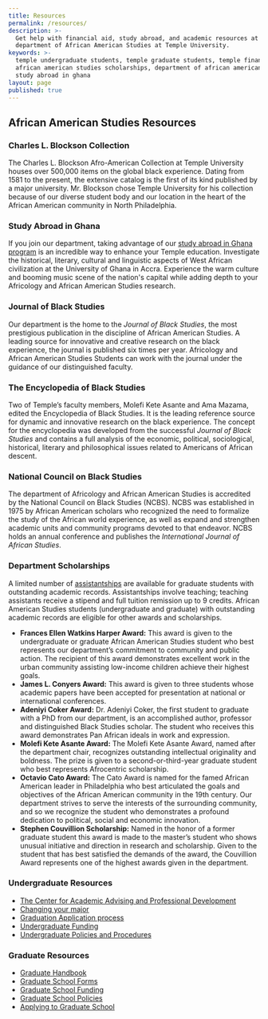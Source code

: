 ```yaml
---
title: Resources
permalink: /resources/
description: >-
  Get help with financial aid, study abroad, and academic resources at the
  department of African American Studies at Temple University.
keywords: >-
  temple undergraduate students, temple graduate students, temple financial aid,
  african american studies scholarships, department of african american studies,
  study abroad in ghana
layout: page
published: true
---
```

## African American Studies Resources

### Charles L. Blockson Collection
The Charles L. Blockson Afro-American Collection at Temple University houses over 500,000 items on the global black experience. Dating from 1581 to the present, the extensive catalog is the first of its kind published by a major university. Mr. Blockson chose Temple University for his collection because of our diverse student body and our location in the heart of the African American community in North Philadelphia. 

### Study Abroad in Ghana
If you join our department, taking advantage of our [study abroad in Ghana program](https://studyabroad.temple.edu/sites/temple-summer-in-ghana) is an incredible way to enhance your Temple education. Investigate the historical, literary, cultural and linguistic aspects of West African civilization at the University of Ghana in Accra. Experience the warm culture and booming music scene of the nation's capital while adding depth to your Africology and African American Studies research.

### Journal of Black Studies
Our department is the home to the _Journal of Black Studies_, the most prestigious publication in the discipline of African American Studies. A leading source for innovative and creative research on the black experience, the journal is published six times per year. Africology and African American Studies Students can work with the journal under the guidance of our distinguished faculty. 

### The Encyclopedia of Black Studies
Two of Temple’s faculty members, Molefi Kete Asante and Ama Mazama, edited the Encyclopedia of Black Studies. It is the leading reference source for dynamic and innovative research on the black experience. The concept for the encyclopedia was developed from the successful _Journal of Black Studies_ and contains a full analysis of the economic, political, sociological, historical, literary and philosophical issues related to Americans of African descent.

### National Council on Black Studies
The department of Africology and African American Studies is accredited by the National Council on Black  Studies (NCBS). NCBS was established in 1975 by African American scholars who recognized the need to formalize the study of the African world experience, as well as expand and strengthen academic units and community programs devoted to that endeavor. NCBS holds an annual conference and publishes the _International Journal of African Studies_. 

### Department Scholarships
A limited number of [assistantships](http://www.temple.edu/grad/finances/) are available for graduate students with outstanding academic records. Assistantships involve teaching; teaching assistants receive a stipend and full tuition remission up to 9 credits. African American Studies students (undergraduate and graduate) with outstanding academic records are eligible for other awards and scholarships.

- **Frances Ellen Watkins Harper Award:** This award is given to the undergraduate or graduate African American Studies student who best represents our department’s commitment to community and public action. The recipient of this award demonstrates excellent work in the urban community assisting low-income children achieve their highest goals. 
- **James L. Conyers Award:** This award is given to three students whose academic papers have been accepted for presentation at national or international conferences.
- **Adeniyi Coker Award:** Dr. Adeniyi Coker, the first student to graduate with a PhD from our department, is an accomplished author, professor and distinguished Black Studies scholar. The student who receives this award demonstrates Pan African ideals in work and expression.
- **Molefi Kete Asante Award:** The Molefi Kete Asante Award, named after the department chair, recognizes outstanding intellectual originality and boldness. The prize is given to a second-or-third-year graduate student who best represents Afrocentric scholarship.
- **Octavio Cato Award:** The Cato Award is named for the famed African American leader in Philadelphia who best articulated the goals and objectives of the African American community in the 19th century. Our department strives to serve the interests of the surrounding community, and so we recognize the student who demonstrates a profound dedication to political, social and economic innovation.
- **Stephen Couvillion Scholarship:** Named in the honor of a former graduate student this award is made to the master’s student who shows unusual initiative and direction in research and scholarship. Given to the student that has best satisfied the demands of the award, the Couvillion Award represents one of the highest awards given in the department.

### Undergraduate Resources
- [The Center for Academic Advising and Professional Development](https://liberalarts.temple.edu/advising)
- [Changing your major](http://www.temple.edu/studentaffairs/orientation/freshman-orientation/changing-your-major.asp)
- [Graduation Application process](http://www.temple.edu/registrar/students/graduation)
- [Undergraduate Funding](http://sfs.temple.edu/)
- [Undergraduate Policies and Procedures](http://bulletin.temple.edu/undergraduate/academic-policies/)

### Graduate Resources
- [Graduate Handbook](http://www.cla.temple.edu/africanamericanstudies/files/2017/04/AAAS-Grad-Handbook-Revised-2017-18-Final.pdf)
- [Graduate School Forms](http://www.temple.edu/grad/forms/index.htm)
- [Graduate School Funding](http://www.temple.edu/grad/finances/index.htm)
- [Graduate School Policies](http://www.temple.edu/grad/policies/index.htm)
- [Applying to Graduate School](http://www.temple.edu/grad/admissions/howtoapply.htm)
